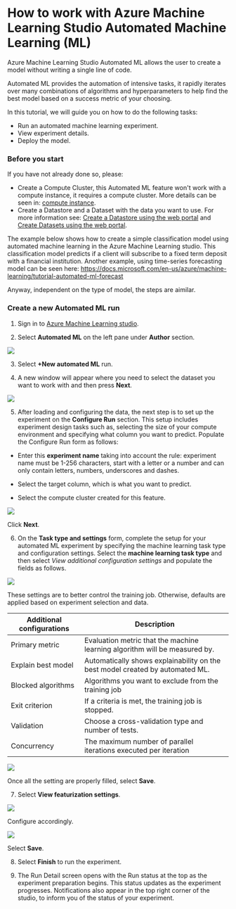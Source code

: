 # How to work with Azure Machine Learning Studio Automated Machine Learning (ML)

Azure Machine Learning Studio Automated ML allows the user to create a model without writing a single line of code.

Automated ML provides the automation of intensive tasks, it rapidly iterates over many combinations of algorithms and hyperparameters to help find the best model based on a success metric of your choosing.

In this tutorial, we will guide you on how to do the following tasks:

* Run an automated machine learning experiment.
* View experiment details.
* Deploy the model.


### Before you start

If you have not already done so, please:

* Create a Compute Cluster, this Automated ML feature won't work with a compute instance, it requires a compute cluster. More details can be seen in: [compute instance](https://github.com/felicity-borg/Getting-Started-On-Azure-ML/blob/main/Azure-ML-Studio.md).
* Create a Datastore and a Dataset with the data you want to use. For more information see: [Create a Datastore using the web portal](https://github.com/felicity-borg/Getting-Started-On-Azure-ML/blob/main/Work-With-Data-in-Azure-ML.md) and [Create Datasets using the web portal](https://github.com/felicity-borg/Getting-Started-On-Azure-ML/blob/main/Work-With-Data-in-Azure-ML-Datasets.md).

The example below shows how to create a simple classification model using automated machine learning in the Azure Machine Learning studio. This classification model predicts if a client will subscribe to a fixed term deposit with a financial institution.
Another example, using time-series forecasting model can be seen here: https://docs.microsoft.com/en-us/azure/machine-learning/tutorial-automated-ml-forecast

Anyway, independent on the type of model, the steps are aimilar.

### Create a new Automated ML run

1. Sign in to [Azure Machine Learning studio](https://ml.azure.com/).

2. Select **Automated ML** on the left pane under **Author** section.

![](https://github.com/felicity-borg/Getting-Started-On-Azure-ML/blob/main/Images/automatedml1.png)

3. Select **+New automated ML** run.

4. A new window will appear where you need to select the dataset you want to work with and then press **Next**.

![](https://github.com/felicity-borg/Getting-Started-On-Azure-ML/blob/main/Images/automatedml2.PNG)

5. After loading and configuring the data, the next step is to set up the experiment on the  **Configure Run** section. This setup includes experiment design tasks such as, selecting the size of your compute environment and specifying what column you want to predict. Populate the Configure Run form as follows:

* Enter this **experiment name** taking into account the rule: experiment name must be 1-256 characters, start with a letter or a number and can only contain letters, numbers, underscores and dashes.

* Select the target column, which is what you want to predict. 

* Select the compute cluster created for this feature.

![](https://github.com/felicity-borg/Getting-Started-On-Azure-ML/blob/main/Images/automatedml3.PNG)

Click **Next**.

6. On the **Task type and settings** form, complete the setup for your automated ML experiment by specifying the machine learning task type and configuration settings. 
Select the **machine learning task type** and then select *View additional configuration settings* and populate the fields as follows. 

![](https://github.com/felicity-borg/Getting-Started-On-Azure-ML/blob/main/Images/automatedml4.PNG)

These settings are to better control the training job. Otherwise, defaults are applied based on experiment selection and data.

| **Additional configurations** | **Description** |
| ---------- | -------------- |
| Primary metric|	Evaluation metric that the machine learning algorithm will be measured by.	|
| Explain best model|	Automatically shows explainability on the best model created by automated ML.|
|Blocked algorithms|	Algorithms you want to exclude from the training job	|
|Exit criterion|	If a criteria is met, the training job is stopped.|
|Validation|	Choose a cross-validation type and number of tests.|
|Concurrency|	The maximum number of parallel iterations executed per iteration|

![](https://github.com/felicity-borg/Getting-Started-On-Azure-ML/blob/main/Images/automatedml5.PNG)

Once all the setting are properly filled, select **Save**.

7. Select **View featurization settings**. 

![](https://github.com/felicity-borg/Getting-Started-On-Azure-ML/blob/main/Images/automatedml6.PNG)

Configure accordingly.

![](https://github.com/felicity-borg/Getting-Started-On-Azure-ML/blob/main/Images/automatedml7.PNG)

Select **Save**.

8. Select **Finish** to run the experiment. 

9. The Run Detail screen opens with the Run status at the top as the experiment preparation begins. This status updates as the experiment progresses. Notifications also appear in the top right corner of the studio, to inform you of the status of your experiment.
